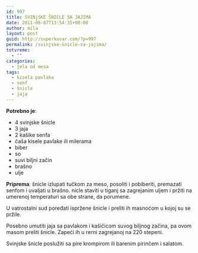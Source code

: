 ```yaml
---
id: 997
title: SVINjSKE ŠNICLE SA JAJIMA
date: 2011-06-07T13:54:35+00:00
author: mila
layout: post
guid: http://superkuvar.com/?p=997
permalink: /svinjske-šnicle-sa-jajima/
totvreme:
  - ""
categories:
  - jela od mesa
tags:
  - kisela pavlaka
  - senf
  - šnicle
  - jaja
---
```

**Potrebno je**:

  * 4 svinjske šnicle
  * 3 jaja
  * 2 kašike senfa
  * čaša kisele pavlake ili milerama
  * biber
  * so
  * suvi biljni začin
  * brašno
  * ulje

**Priprema**: šnicle izlupati tučkom za meso, posoliti i pobiberiti, premazati senfom i uvaljati u brašno.  nicle staviti u tiganj sa zagrejanim uljem i pržiti na umerenoj temperaturi sa obe strane, da porumene.

U vatrostalni sud poređati ispržene šnicle i preliti ih masnoćom u kojoj su se pržile.

Posebno umutiti jaja sa pavlakom i kašičicom suvog biljnog začina, pa ovom masom preliti šnicle. Zapeći ih u rerni zagrejanoj na 220 stepeni.

Svinjske šnicle poslužiti sa pire krompirom ili barenim pirinčem i salatom.